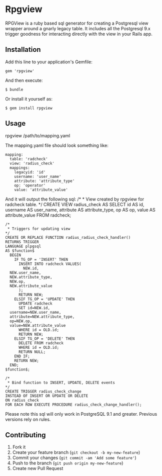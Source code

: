 # Rpgview

RPGView is a ruby based sql generator for creating a Postgresql view wrapper around a gnarly legacy table. It includes all the Postgresql 9.x trigger goodness for interacting directly with the view in your Rails app.

## Installation

Add this line to your application's Gemfile:

    gem 'rpgview'

And then execute:

    $ bundle

Or install it yourself as:

    $ gem install rpgview

## Usage

rpgview /path/to/mapping.yaml

The mapping.yaml file should look something like:

    mapping:
      table: 'radcheck'
      view: 'radius_check'
      mappings:
        legacyid: 'id'
        username: 'user_name'
        attribute: 'attribute_type'
        op: 'operator'
        value: 'attribute_value'

And it will output the following sql:
    /*
     * View created by rpgview for radcheck table.
    */
    CREATE VIEW radius_check AS
      SELECT id AS id,
      username AS user_name,
      attribute AS attribute_type,
      op AS op,
      value AS attribute_value
      FROM radcheck;

    /*
     * Triggers for updating view
    */
    CREATE OR REPLACE FUNCTION radius_radius_check_handler()
    RETURNS TRIGGER
    LANGUAGE plpgsql
    AS $function$
      BEGIN
        IF TG_OP = 'INSERT' THEN
          INSERT INTO radcheck VALUES(
            NEW.id,
      NEW.user_name,
      NEW.attribute_type,
      NEW.op,
      NEW.attribute_value
          );
          RETURN NEW;
        ELSIF TG_OP = 'UPDATE' THEN
          UPDATE radcheck
          SET id=NEW.id,
      username=NEW.user_name,
      attribute=NEW.attribute_type,
      op=NEW.op,
      value=NEW.attribute_value
          WHERE id = OLD.id;
          RETURN NEW;
        ELSIF TG_OP = 'DELETE' THEN
          DELETE FROM radcheck
          WHERE id = OLD.id;
          RETURN NULL;
        END IF;
        RETURN NEW;
      END;
    $function$;

    /*
     * Bind function to INSERT, UPDATE, DELETE events
    */
    CREATE TRIGGER radius_check_change
    INSTEAD OF INSERT OR UPDATE OR DELETE
    ON radius_check
    FOR EACH ROW EXECUTE PROCEDURE radius_check_change_handler();


Please note this sql will only work in PostgreSQL 9.1 and greater. Previous versions rely on rules.


## Contributing

1. Fork it
2. Create your feature branch (`git checkout -b my-new-feature`)
3. Commit your changes (`git commit -am 'Add some feature'`)
4. Push to the branch (`git push origin my-new-feature`)
5. Create new Pull Request
